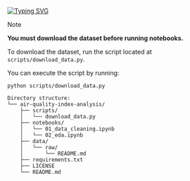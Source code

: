 [![Typing SVG](https://readme-typing-svg.demolab.com?font=Fira+Code&weight=700&size=60&pause=2000&color=F7F7F7&width=1000&height=100&lines=Air+Quality+Index+Analysis;An+End-to-End+ML+Application)](https://www.linkedin.com/in/adnaaaen/)

>[!NOTE]
>
>**You must download the dataset before running notebooks.**
>
>To download the dataset, run the script located at `scripts/download_data.py`.
>
>You can execute the script by running:
> ```
> python scripts/download_data.py
> ```

```
Directory structure:
└── air-quality-index-analysis/
    ├── scripts/
    │   └── download_data.py
    ├── notebooks/
    │   └── 01_data_cleaning.ipynb
    │   └── 02_eda.ipynb
    ├── data/
    │   └── raw/
    │       └── README.md
    ├── requirements.txt
    ├── LICENSE
    └── README.md
```
